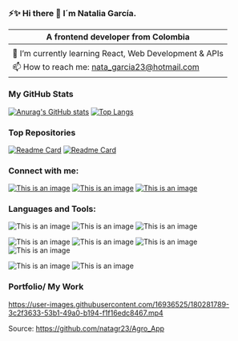 ### ⚡✨ Hi there 👋 I´m Natalia García.

<!--
**natagr23/natagr23** is a ✨ _special_ ✨ repository because its `README.md` (this file) appears on your GitHub profile.

Here are some ideas to get you started:

- 🔭 I’m currently working on ...
- 🌱 I’m currently learning ...
- 👯 I’m looking to collaborate on ...
- 🤔 I’m looking for help with ...
- 💬 Ask me about ...
- 📫 How to reach me: ...
- 😄 Pronouns: ...
- ⚡ Fun fact: ...
-->


 
|  A frontend developer from Colombia |
| ----- |
|  | 
|🌱 I’m currently learning React, Web Development & APIs | 
📫 How to reach me: nata_garcia23@hotmail.com|

### My GitHub Stats
[![Anurag's GitHub stats](https://github-readme-stats.vercel.app/api?username=natagr23&show_icons=true&theme=dracula)](https://github.com/natagr23/Agro_App)
[![Top Langs](https://github-readme-stats.vercel.app/api/top-langs/?username=natagr23&layout=compact&theme=dracula)](https://github.com/anuraghazra/github-readme-stats)
### Top Repositories
[![Readme Card](https://github-readme-stats.vercel.app/api/pin/?username=natagr23&repo=Agro_App&theme=dracula)](https://github.com/natagr23/Agro_App)
[![Readme Card](https://github-readme-stats.vercel.app/api/pin/?username=natagr23&repo=my-portafolio-with-react&theme=dracula)](https://github.com/natagr23/React-portafolio-with-mui)


### Connect with me:

[![This is an image](https://img.shields.io/badge/LinkedIn-0A66C2?style=for-the-badge&logo=linkedin&logoColor=white)](https://www.linkedin.com/in/nataliagarciarosas/)
[![This is an image](https://img.shields.io/badge/twitter-1DA1F2?style=for-the-badge&logo=twitter&logoColor=white)](https://twitter.com/natagr)
[![This is an image](https://img.shields.io/badge/researchgate-00CCBB?style=for-the-badge&logo=researchgate&logoColor=white)](https://www.researchgate.net/profile/Natalia-Garcia-18)

### Languages and Tools:

![This is an image](https://img.shields.io/badge/HTML5-E34F26?style=for-the-badge&logo=html5&logoColor=white)
![This is an image](https://img.shields.io/badge/JAVASCRIPT-F7DF1E?style=for-the-badge&logo=javascript&logoColor=white)
![This is an image](https://badges.aleen42.com/src/react.svg)

![This is an image](https://img.shields.io/badge/MUI-007FFF?style=for-the-badge&logo=mui&logoColor=white)
![This is an image](https://img.shields.io/badge/BOOTSTRAP-7952B3?style=for-the-badge&logo=bootstrap&logoColor=white)
![This is an image](https://img.shields.io/badge/TAILWIND-06B6D4?style=for-the-badge&logo=tailwind&logoColor=white)
![This is an image](https://img.shields.io/badge/CSS3-1572B6?style=for-the-badge&logo=css&logoColor=white)

![This is an image](https://img.shields.io/badge/FIREBASE-FFCA28?style=for-the-badge&logo=firebase&logoColor=white)
![This is an image](https://img.shields.io/badge/R-276DC3?style=for-the-badge&logo=r&logoColor=white)

### Portfolio/ My Work

https://user-images.githubusercontent.com/16936525/180281789-3c2f3633-53b1-49a0-b194-f1f16edc8467.mp4 

Source: https://github.com/natagr23/Agro_App
